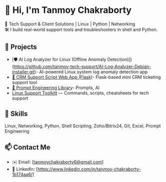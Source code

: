 # 👋 Hi, I'm Tanmoy Chakraborty

🔧 Tech Support & Client Solutions | Linux | Python | Networking  
🛠️ I build real-world support tools and troubleshooters in shell and Python.

## 🧩 Projects
- [🛡️ AI Log Analyzer for Linux (Offline Anomaly Detection)])(https://github.com/tanmoy-tech-support/AI-Log-Analyzer-Debian-installer.git)- AI-powered Linux system log anomaly detection app  
- [🧾 CRM Support Script Web App (Flask)](https://github.com/tanmoy-tech-support/flask-crm-support.git)- Flask-based mini CRM ticketing support tool
- [🧠 Prompt Engineering Library](https://github.com/tanmoy-tech-support/prompt-engineering-library.git)- Prompts, AI
- [Linux Support Toolkitt](https://github.com/tanmoy-tech-support/Linux-support-toolkitt.git) — Commands, scripts, cheatsheets for tech support 

## 🚀 Skills
Linux, Networking, Python, Shell Scripting, Zoho/Bitrix24, Git, Excel, Prompt Engineering

## 📫 Contact Me
- ✉️ Email: [tanmoychakraborty6@gmail.com]
- 💼 LinkedIn: [https://www.linkedin.com/in/tanmoy-chakraborty-1b174aa6/]
